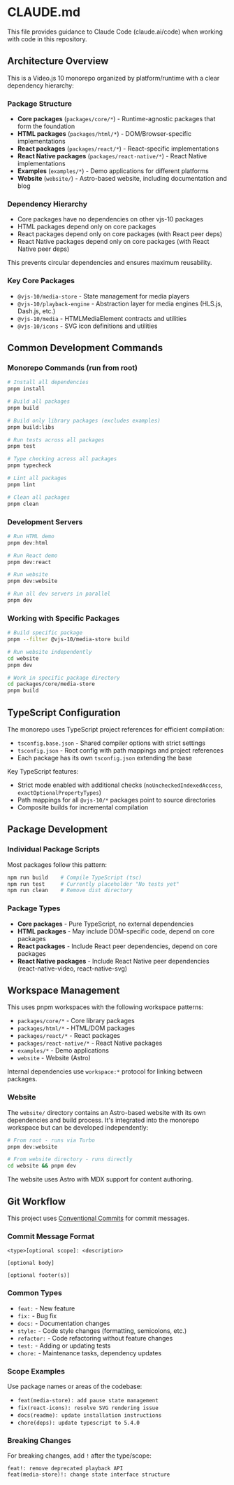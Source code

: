 # CLAUDE.md

This file provides guidance to Claude Code (claude.ai/code) when working with code in this repository.

## Architecture Overview

This is a Video.js 10 monorepo organized by platform/runtime with a clear dependency hierarchy:

### Package Structure

- **Core packages** (`packages/core/*`) - Runtime-agnostic packages that form the foundation
- **HTML packages** (`packages/html/*`) - DOM/Browser-specific implementations
- **React packages** (`packages/react/*`) - React-specific implementations
- **React Native packages** (`packages/react-native/*`) - React Native implementations
- **Examples** (`examples/*`) - Demo applications for different platforms
- **Website** (`website/`) - Astro-based website, including documentation and blog

### Dependency Hierarchy

- Core packages have no dependencies on other vjs-10 packages
- HTML packages depend only on core packages
- React packages depend only on core packages (with React peer deps)
- React Native packages depend only on core packages (with React Native peer deps)

This prevents circular dependencies and ensures maximum reusability.

### Key Core Packages

- `@vjs-10/media-store` - State management for media players
- `@vjs-10/playback-engine` - Abstraction layer for media engines (HLS.js, Dash.js, etc.)
- `@vjs-10/media` - HTMLMediaElement contracts and utilities
- `@vjs-10/icons` - SVG icon definitions and utilities

## Common Development Commands

### Monorepo Commands (run from root)

```bash
# Install all dependencies
pnpm install

# Build all packages
pnpm build

# Build only library packages (excludes examples)
pnpm build:libs

# Run tests across all packages
pnpm test

# Type checking across all packages
pnpm typecheck

# Lint all packages
pnpm lint

# Clean all packages
pnpm clean
```

### Development Servers

```bash
# Run HTML demo
pnpm dev:html

# Run React demo
pnpm dev:react

# Run website
pnpm dev:website

# Run all dev servers in parallel
pnpm dev
```

### Working with Specific Packages

```bash
# Build specific package
pnpm --filter @vjs-10/media-store build

# Run website independently
cd website
pnpm dev

# Work in specific package directory
cd packages/core/media-store
pnpm build
```

## TypeScript Configuration

The monorepo uses TypeScript project references for efficient compilation:

- `tsconfig.base.json` - Shared compiler options with strict settings
- `tsconfig.json` - Root config with path mappings and project references
- Each package has its own `tsconfig.json` extending the base

Key TypeScript features:

- Strict mode enabled with additional checks (`noUncheckedIndexedAccess`, `exactOptionalPropertyTypes`)
- Path mappings for all `@vjs-10/*` packages point to source directories
- Composite builds for incremental compilation

## Package Development

### Individual Package Scripts

Most packages follow this pattern:

```bash
npm run build    # Compile TypeScript (tsc)
npm run test     # Currently placeholder "No tests yet"
npm run clean    # Remove dist directory
```

### Package Types

- **Core packages** - Pure TypeScript, no external dependencies
- **HTML packages** - May include DOM-specific code, depend on core packages
- **React packages** - Include React peer dependencies, depend on core packages
- **React Native packages** - Include React Native peer dependencies (react-native-video, react-native-svg)

## Workspace Management

This uses pnpm workspaces with the following workspace patterns:

- `packages/core/*` - Core library packages
- `packages/html/*` - HTML/DOM packages
- `packages/react/*` - React packages
- `packages/react-native/*` - React Native packages
- `examples/*` - Demo applications
- `website` - Website (Astro)

Internal dependencies use `workspace:*` protocol for linking between packages.

### Website

The `website/` directory contains an Astro-based website with its own dependencies and build process. It's integrated into the monorepo workspace but can be developed independently:

```bash
# From root - runs via Turbo
pnpm dev:website

# From website directory - runs directly
cd website && pnpm dev
```

The website uses Astro with MDX support for content authoring.

## Git Workflow

This project uses [Conventional Commits](https://www.conventionalcommits.org/en/v1.0.0/#specification) for commit messages.

### Commit Message Format

```
<type>[optional scope]: <description>

[optional body]

[optional footer(s)]
```

### Common Types

- `feat:` - New feature
- `fix:` - Bug fix
- `docs:` - Documentation changes
- `style:` - Code style changes (formatting, semicolons, etc.)
- `refactor:` - Code refactoring without feature changes
- `test:` - Adding or updating tests
- `chore:` - Maintenance tasks, dependency updates

### Scope Examples

Use package names or areas of the codebase:

- `feat(media-store): add pause state management`
- `fix(react-icons): resolve SVG rendering issue`
- `docs(readme): update installation instructions`
- `chore(deps): update typescript to 5.4.0`

### Breaking Changes

For breaking changes, add `!` after the type/scope:

```
feat!: remove deprecated playback API
feat(media-store)!: change state interface structure
```
